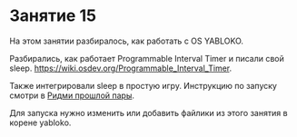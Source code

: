 # Занятие 15

На этом занятии разбиралось, как работать с OS YABLOKO.

Разбирались, как работает Programmable Interval Timer и писали свой sleep. https://wiki.osdev.org/Programmable_Interval_Timer.

Также интегрировали sleep в простую игру. Инструкцию по запуску смотри в [Ридми прошлой пары](../14-yabloko-io/README.md).

Для запуска нужно изменить или добавить файлики из этого занятия в корене yabloko.
